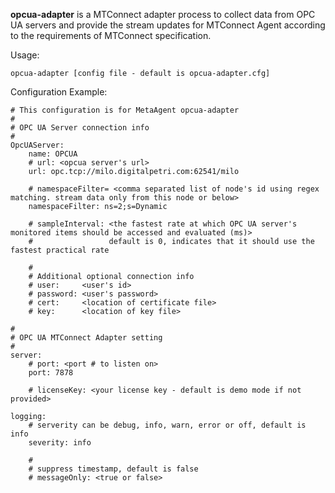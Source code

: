 **opcua-adapter** is a MTConnect adapter process to collect data from OPC UA servers and provide the stream updates for MTConnect Agent according to the requirements of MTConnect specification. 

Usage:
```
opcua-adapter [config file - default is opcua-adapter.cfg]
```

Configuration Example:
```
# This configuration is for MetaAgent opcua-adapter
#
# OPC UA Server connection info
#
OpcUAServer:
    name: OPCUA
    # url: <opcua server's url>
    url: opc.tcp://milo.digitalpetri.com:62541/milo

    # namespaceFilter= <comma separated list of node's id using regex matching. stream data only from this node or below>
    namespaceFilter: ns=2;s=Dynamic

    # sampleInterval: <the fastest rate at which OPC UA server's monitored items should be accessed and evaluated (ms)>
    #                 default is 0, indicates that it should use the fastest practical rate

    #
    # Additional optional connection info
    # user:     <user's id>
    # password: <user's password>
    # cert:     <location of certificate file>
    # key:      <location of key file>

#
# OPC UA MTConnect Adapter setting
#
server:
    # port: <port # to listen on>
    port: 7878

    # licenseKey: <your license key - default is demo mode if not provided>

logging:
    # serverity can be debug, info, warn, error or off, default is info
    severity: info

    #
    # suppress timestamp, default is false
    # messageOnly: <true or false>
```
